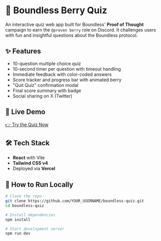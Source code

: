 # 🍓 Boundless Berry Quiz

An interactive quiz web app built for Boundless' **Proof of Thought** campaign to earn the `@proven berry` role on Discord. It challenges users with fun and insightful questions about the Boundless protocol.

## ✨ Features

- 10-question multiple choice quiz
- 10-second timer per question with timeout handling
- Immediate feedback with color-coded answers
- Score tracker and progress bar with animated berry
- "Quit Quiz" confirmation modal
- Final score summary with badge
- Social sharing on X (Twitter)

## 🚀 Live Demo

[👉 Try the Quiz Now](https://boundless-quiz-blush.vercel.app/)

## 🛠 Tech Stack

- **React** with Vite
- **Tailwind CSS v4**
- Deployed via **Vercel**

## 🧠 How to Run Locally

```bash
# Clone the repo
git clone https://github.com/YOUR_USERNAME/boundless-quiz.git
cd boundless-quiz

# Install dependencies
npm install

# Start development server
npm run dev
